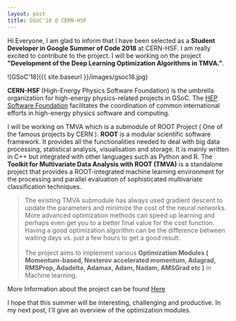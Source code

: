 ```yaml
---
layout: post
title: GSoC'18 @ CERN-HSF
---
```


Hi Everyone, I am glad to inform that I have been selected as a **Student Developer in Google Summer of Code 2018** at CERN-HSF. I am really excited to contribute to the project. I will be working on the project **"Development of the Deep Learning Optimization Algorithms in TMVA."**.

![GSoC'18]({{ site.baseurl }}/images/gsoc18.jpg)

**CERN-HSF** (High-Energy Physics Software Foundation) is the umbrella organization for high-energy physics-related projects in GSoC. The [HEP Software Foundation](http://hepsoftwarefoundation.org/) facilitates the coordination of common international efforts in high-energy physics software and computing.

I will be working on TMVA which is a submodule of ROOT Project ( One of the famous projects by CERN ). **ROOT** is a modular scientific software framework. It provides all the functionalities needed to deal with big data processing, statistical analysis, visualisation and storage. It is mainly written in C++ but integrated with other languages such as Python and R. The **Toolkit for Multivariate Data Analysis with ROOT (TMVA)** is a standalone project that provides a ROOT-integrated machine learning environment for the processing and parallel evaluation of sophisticated multivariate classification techniques.

>The existing TMVA submodule has always used gradient descent to update the parameters and minimize the cost of the neural networks. More advanced optimization methods can speed up learning and perhaps even get you to a better final value for the cost function. Having a good optimization algorithm can be the difference between waiting days vs. just a few hours to get a good result.<br><br>
The project aims to implement various **Optimization Modules ( Momentum-based, Nesterov accelerated momentum, Adagrad, RMSProp, Adadelta, Adamax, Adam, Nadam, AMSGrad etc )** in Machine learning.

More Information about the project can be found [Here](https://summerofcode.withgoogle.com/projects/#5779525665816576)


I hope that this summer will be interesting, challenging and productive. In my next post, I'll give an overview of the optimization modules.